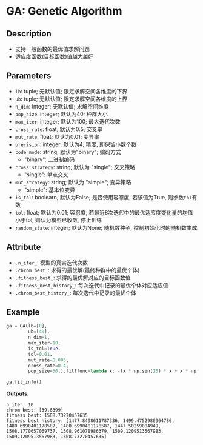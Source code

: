 # GA: Genetic Algorithm

## Description
- 支持一般函数的最优值求解问题
- 适应度函数(目标函数)值越大越好

## Parameters
- `lb`: tuple; 无默认值; 限定求解空间各维度的下界
- `ub`: tuple; 无默认值; 限定求解空间各维度的上界
- `n_dim`: integer; 无默认值; 求解空间维度
- `pop_size`: integer; 默认为40; 种群大小
- `max_iter`: integer; 默认为100; 最大迭代次数
- `cross_rate`: float; 默认为0.5; 交叉率
- `mut_rate`: float; 默认为0.01; 变异率
- `precision`: integer; 默认为4; 精度, 即保留小数个数
- `code_mode`: string; 默认为"binary"; 编码方式
  - "binary": 二进制编码
- `cross_strategy`: string; 默认为 "single"; 交叉策略
  - "single": 单点交叉
- `mut_strategy`: string; 默认为 "simple"; 变异策略
  - "simple": 基本位变异
- `is_tol`: boolearn; 默认为False; 是否使用容忍度, 若该值为True, 则参数`tol`有效
- `tol`: float; 默认为0.01; 容忍度, 若最近8次迭代中的最优适应度变化量的均值小于tol, 则认为模型已收敛, 停止训练
- `random_state`: integer; 默认为None; 随机数种子, 控制初始化时的随机数生成

## Attribute
- `.n_iter_`: 模型的真实迭代次数
- `.chrom_best_`: 求得的最优解(最终种群中的最优个体)
- `.fitness_best_`: 求得的最优解对应的目标函数值
- `.fitness_best_history_`: 每次迭代中记录的最优个体对应适应值
- `.chrom_best_history_`: 每次迭代中记录的最优个体

## Example
``` python
ga = GA(lb=[0],
        ub=[40],
        n_dim=1,
        max_iter=10,
        is_tol=True,
        tol=0.01,
        mut_rate=0.005,
        cross_rate=0.4,
        pop_size=50,).fit(func=lambda x: -(x * np.sin(10) * x + x * np.cos(2) * x))

ga.fit_info()
```
**Outputs**: 
```
n_iter: 10
chrom best: [39.6399]
fitness best: 1508.73270457635
fitness best history: [1477.8498611787336, 1499.4752986964786, 1480.6990401178587, 1480.6990401178587, 1447.50259084949, 1508.1770657069737, 1508.961078986379, 1509.1209513567983, 1509.1209513567983, 1508.73270457635]
```
